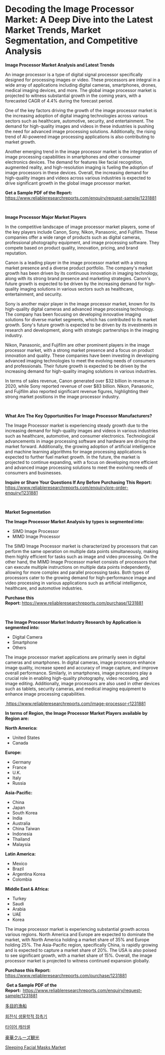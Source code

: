 <p><h1>Decoding the Image Processor Market: A Deep Dive into the Latest Market Trends, Market Segmentation, and Competitive Analysis</h1></p><p><strong>Image Processor Market Analysis and Latest Trends</strong></p>
<p><p>An image processor is a type of digital signal processor specifically designed for processing images or video. These processors are integral in a wide array of applications including digital cameras, smartphones, drones, medical imaging devices, and more. The global image processor market is projected to witness substantial growth in the coming years, with a forecasted CAGR of 4.4% during the forecast period.</p><p>One of the key factors driving the growth of the image processor market is the increasing adoption of digital imaging technologies across various sectors such as healthcare, automotive, security, and entertainment. The demand for high-quality images and videos in these industries is pushing the need for advanced image processing solutions. Additionally, the rising trend of AI-powered image processing applications is also contributing to market growth.</p><p>Another emerging trend in the image processor market is the integration of image processing capabilities in smartphones and other consumer electronics devices. The demand for features like facial recognition, augmented reality, and high-resolution imaging is fueling the adoption of image processors in these devices. Overall, the increasing demand for high-quality images and videos across various industries is expected to drive significant growth in the global image processor market.</p></p>
<p><strong>Get a Sample PDF of the Report:&nbsp;</strong> <a href="https://www.reliableresearchreports.com/enquiry/request-sample/1231881">https://www.reliableresearchreports.com/enquiry/request-sample/1231881</a></p>
<p>&nbsp;</p>
<p><strong>Image Processor Major Market Players</strong></p>
<p><p>In the competitive landscape of image processor market players, some of the key players include Canon, Sony, Nikon, Panasonic, and Fujifilm. These companies offer a wide range of products such as digital cameras, professional photography equipment, and image processing software. They compete based on product quality, innovation, pricing, and brand reputation.</p><p>Canon is a leading player in the image processor market with a strong market presence and a diverse product portfolio. The company's market growth has been driven by its continuous innovation in imaging technology, along with its strong brand presence and marketing strategies. Canon's future growth is expected to be driven by the increasing demand for high-quality imaging solutions in various sectors such as healthcare, entertainment, and security.</p><p>Sony is another major player in the image processor market, known for its high-quality digital cameras and advanced image processing technology. The company has been focusing on developing innovative imaging solutions for diverse market segments, which has contributed to its market growth. Sony's future growth is expected to be driven by its investments in research and development, along with strategic partnerships in the imaging industry.</p><p>Nikon, Panasonic, and Fujifilm are other prominent players in the image processor market, with a strong market presence and a focus on product innovation and quality. These companies have been investing in developing advanced imaging technologies to meet the evolving needs of consumers and professionals. Their future growth is expected to be driven by the increasing demand for high-quality imaging solutions in various industries.</p><p>In terms of sales revenue, Canon generated over $32 billion in revenue in 2020, while Sony reported revenue of over $83 billion. Nikon, Panasonic, and Fujifilm also reported significant revenue figures, highlighting their strong market positions in the image processor industry.</p></p>
<p>&nbsp;</p>
<p><strong>What Are The Key Opportunities For Image Processor Manufacturers?</strong></p>
<p><p>The Image Processor market is experiencing steady growth due to the increasing demand for high-quality images and videos in various industries such as healthcare, automotive, and consumer electronics. Technological advancements in image processing software and hardware are driving the market forward. Additionally, the growing adoption of artificial intelligence and machine learning algorithms for image processing applications is expected to further fuel market growth. In the future, the market is projected to continue expanding, with a focus on developing more efficient and advanced image processing solutions to meet the evolving needs of consumers and businesses.</p></p>
<p><strong>Inquire or Share Your Questions If Any Before Purchasing This Report:</strong> <a href="https://www.reliableresearchreports.com/enquiry/pre-order-enquiry/1231881">https://www.reliableresearchreports.com/enquiry/pre-order-enquiry/1231881</a></p>
<p>&nbsp;</p>
<p><strong>Market Segmentation</strong></p>
<p><strong>The Image Processor Market Analysis by types is segmented into:</strong></p>
<p><ul><li>SIMD Image Processor</li><li>MIMD Image Processor</li></ul></p>
<p><p>The SIMD Image Processor market is characterized by processors that can perform the same operation on multiple data points simultaneously, making them highly efficient for tasks such as image and video processing. On the other hand, the MIMD Image Processor market consists of processors that can execute multiple instructions on multiple data points independently, allowing for more complex and parallel processing tasks. Both types of processors cater to the growing demand for high-performance image and video processing in various applications such as artificial intelligence, healthcare, and automotive industries.</p></p>
<p><strong>Purchase this Report:&nbsp;</strong><a href="https://www.reliableresearchreports.com/purchase/1231881">https://www.reliableresearchreports.com/purchase/1231881</a></p>
<p>&nbsp;</p>
<p><strong>The Image Processor Market Industry Research by Application is segmented into:</strong></p>
<p><ul><li>Digital Camera</li><li>Smartphone</li><li>Others</li></ul></p>
<p><p>The image processor market applications are primarily seen in digital cameras and smartphones. In digital cameras, image processors enhance image quality, increase speed and accuracy of image capture, and improve overall performance. Similarly, in smartphones, image processors play a crucial role in enabling high-quality photography, video recording, and image editing. Additionally, image processors are also used in other devices such as tablets, security cameras, and medical imaging equipment to enhance image processing capabilities.</p></p>
<p><a href="https://www.reliableresearchreports.com/image-processor-r1231881">&nbsp;https://www.reliableresearchreports.com/image-processor-r1231881</a></p>
<p><strong>In terms of Region, the Image Processor Market Players available by Region are:</strong></p>
<p>
    <p> <strong> North America: </strong>
        <ul>
            <li>United States</li>
            <li>Canada</li>
        </ul>
        </p> 
    <p> <strong> Europe: </strong>
        <ul>
            <li>Germany</li>
            <li>France</li>
            <li>U.K.</li>
            <li>Italy</li>
            <li>Russia</li>
        </ul>
        </p> 
    <p> <strong> Asia-Pacific: </strong>
        <ul>
            <li>China</li>
            <li>Japan</li>
            <li>South Korea</li>
            <li>India</li>
            <li>Australia</li>
            <li>China Taiwan</li>
            <li>Indonesia</li>
            <li>Thailand</li>
            <li>Malaysia</li>
        </ul>
        </p> 
    <p> <strong> Latin America: </strong>
        <ul>
            <li>Mexico</li>
            <li>Brazil</li>
            <li>Argentina Korea</li>
            <li>Colombia</li>
        </ul>
        </p> 
    <p> <strong> Middle East & Africa: </strong>
        <ul>
            <li>Turkey</li>
            <li>Saudi</li>
            <li>Arabia</li>
            <li>UAE</li>
            <li>Korea</li>
        </ul>
    </p>
    </p>
<p><p>The image processor market is experiencing substantial growth across various regions. North America and Europe are expected to dominate the market, with North America holding a market share of 35% and Europe holding 25%. The Asia-Pacific region, specifically China, is rapidly growing and is expected to capture a market share of 20%. The USA is also poised to see significant growth, with a market share of 15%. Overall, the image processor market is projected to witness continued expansion globally.</p></p>
<p><strong>Purchase this Report: </strong><a href="https://www.reliableresearchreports.com/purchase/1231881">https://www.reliableresearchreports.com/purchase/1231881</a></p>
<p>&nbsp;<strong>Get a Sample PDF of the Report:&nbsp;&nbsp;</strong><a href="https://www.reliableresearchreports.com/enquiry/request-sample/1231881">https://www.reliableresearchreports.com/enquiry/request-sample/1231881</a></p>
<p><strong></strong></p>
<p><p><a href="https://github.com/Alenaieme/Market-Research-Report-List-1/blob/main/9793603147752.md">多目的漁船</a></p><p><a href="https://github.com/TimmyMann6767/Market-Research-Report-List-2/blob/main/5764733156963.md">회전식 생물학적 접촉기</a></p><p><a href="https://github.com/khytkeqagplkzqvh/Market-Research-Report-List-2/blob/main/8810211156962.md">타이어 캐러셀</a></p><p><a href="https://github.com/klon646/Market-Research-Report-List-1/blob/main/8294265147751.md">豪華クルーズ観光</a></p><p><a href="https://github.com/kumertitash/Market-Research-Report-List-1/blob/main/sleeping-facial-masks-market.md">Sleeping Facial Masks Market</a></p></p>